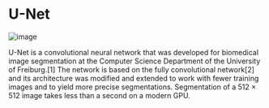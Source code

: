 # U-Net
![image](https://user-images.githubusercontent.com/97741135/179395414-fae7556d-2e99-4526-a526-c7a057f351cd.png)

U-Net is a convolutional neural network that was developed for biomedical image segmentation at the Computer Science Department of the University of Freiburg.[1] The network is based on the fully convolutional network[2] and its architecture was modified and extended to work with fewer training images and to yield more precise segmentations. Segmentation of a 512 × 512 image takes less than a second on a modern GPU.

